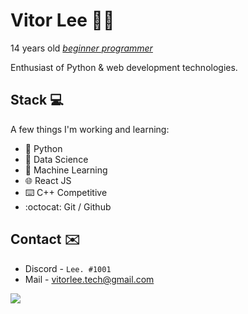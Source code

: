 # Vitor Lee 👨‍💻

14 years old <a href="https://vleeh.github.io"><i>beginner programmer</i></a>

Enthusiast of Python & web development technologies.

## Stack 💻
A few things I'm working and learning:
- 🐍 Python 
- 📅 Data Science
- 🤖 Machine Learning 
- 🌐 React JS
- ⌨️ C++ Competitive 
- :octocat: Git / Github

## Contact ✉️
- Discord - `Lee. #1001` <br>
- Mail - <a>vitorlee.tech@gmail.com</a> 

<img src="https://github-readme-stats.vercel.app/api?username=vLeeH&show_icons=true&hide_border=false">
